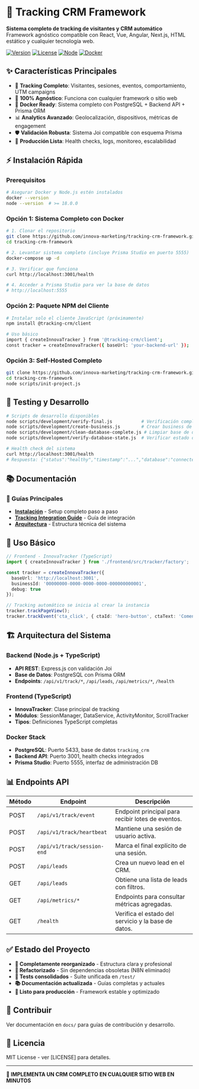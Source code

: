 # 🚀 Tracking CRM Framework

**Sistema completo de tracking de visitantes y CRM automático**  
Framework agnóstico compatible con React, Vue, Angular, Next.js, HTML estático y cualquier tecnología web.

[![Version](https://img.shields.io/badge/version-2.0.0-blue.svg)](https://github.com/innova-marketing/tracking-crm-framework)
[![License](https://img.shields.io/badge/license-MIT-green.svg)](LICENSE)
[![Node](https://img.shields.io/badge/node-%3E%3D18.0.0-brightgreen.svg)](https://nodejs.org/)
[![Docker](https://img.shields.io/badge/docker-ready-blue.svg)](https://docker.com/)

## ✨ Características Principales

- 🎯 **Tracking Completo**: Visitantes, sesiones, eventos, comportamiento, UTM campaigns
- 🔄 **100% Agnóstico**: Funciona con cualquier framework o sitio web
- 🐳 **Docker Ready**: Sistema completo con PostgreSQL + Backend API + Prisma ORM
- 📊 **Analytics Avanzado**: Geolocalización, dispositivos, métricas de engagement
- 🛡️ **Validación Robusta**: Sistema Joi compatible con esquema Prisma
- 🚀 **Producción Lista**: Health checks, logs, monitoreo, escalabilidad

## ⚡ Instalación Rápida

### Prerequisitos
```bash
# Asegurar Docker y Node.js estén instalados
docker --version
node --version  # >= 18.0.0
```

### Opción 1: Sistema Completo con Docker
```bash
# 1. Clonar el repositorio
git clone https://github.com/innova-marketing/tracking-crm-framework.git
cd tracking-crm-framework

# 2. Levantar sistema completo (incluye Prisma Studio en puerto 5555)
docker-compose up -d

# 3. Verificar que funciona
curl http://localhost:3001/health

# 4. Acceder a Prisma Studio para ver la base de datos
# http://localhost:5555
```

### Opción 2: Paquete NPM del Cliente
```bash
# Instalar solo el cliente JavaScript (próximamente)
npm install @tracking-crm/client

# Uso básico
import { createInnovaTracker } from '@tracking-crm/client';
const tracker = createInnovaTracker({ baseUrl: 'your-backend-url' });
```

### Opción 3: Self-Hosted Completo
```bash
git clone https://github.com/innova-marketing/tracking-crm-framework.git
cd tracking-crm-framework
node scripts/init-project.js
```

## 🧪 Testing y Desarrollo

```bash
# Scripts de desarrollo disponibles
node scripts/development/verify-final.js           # Verificación completa del pipeline
node scripts/development/create-business.js        # Crear business de prueba  
node scripts/development/clean-database-complete.js # Limpiar base de datos
node scripts/development/verify-database-state.js  # Verificar estado de DB

# Health check del sistema
curl http://localhost:3001/health
# Respuesta: {"status":"healthy","timestamp":"...","database":"connected","version":"2.0.0","uptime":...}
```

## 📚 Documentación

### 📖 Guías Principales
- **[Instalación](docs/INSTALLATION.md)** - Setup completo paso a paso
- **[Tracking Integration Guide](docs/TRACKING-INTEGRATION-GUIDE.md)** - Guía de integración
- **[Arquitectura](ARCHITECTURE.md)** - Estructura técnica del sistema


## 🎯 Uso Básico

```typescript
// Frontend - InnovaTracker (TypeScript)
import { createInnovaTracker } from './frontend/src/tracker/factory';

const tracker = createInnovaTracker({
  baseUrl: 'http://localhost:3001',
  businessId: '00000000-0000-0000-0000-000000000001',
  debug: true
});

// Tracking automático se inicia al crear la instancia
tracker.trackPageView();
tracker.trackEvent('cta_click', { ctaId: 'hero-button', ctaText: 'Comenzar' });
```

## 🏗️ Arquitectura del Sistema

### Backend (Node.js + TypeScript)
- **API REST**: Express.js con validación Joi
- **Base de Datos**: PostgreSQL con Prisma ORM
- **Endpoints**: `/api/v1/track/*`, `/api/leads`, `/api/metrics/*`, `/health`

### Frontend (TypeScript)
- **InnovaTracker**: Clase principal de tracking
- **Módulos**: SessionManager, DataService, ActivityMonitor, ScrollTracker
- **Tipos**: Definiciones TypeScript completas

### Docker Stack
- **PostgreSQL**: Puerto 5433, base de datos `tracking_crm`  
- **Backend API**: Puerto 3001, health checks integrados
- **Prisma Studio**: Puerto 5555, interfaz de administración DB

## 📊 Endpoints API

| Método | Endpoint | Descripción |
|--------|----------|-------------|
| POST | `/api/v1/track/event` | Endpoint principal para recibir lotes de eventos. |
| POST | `/api/v1/track/heartbeat` | Mantiene una sesión de usuario activa. |
| POST | `/api/v1/track/session-end` | Marca el final explícito de una sesión. |
| POST | `/api/leads` | Crea un nuevo lead en el CRM. |
| GET | `/api/leads` | Obtiene una lista de leads con filtros. |
| GET | `/api/metrics/*` | Endpoints para consultar métricas agregadas. |
| GET | `/health` | Verifica el estado del servicio y la base de datos. |

## ✅ Estado del Proyecto

- **🧹 Completamente reorganizado** - Estructura clara y profesional
- **🔄 Refactorizado** - Sin dependencias obsoletas (N8N eliminado)
- **🧪 Tests consolidados** - Suite unificada en `/test/`
- **📚 Documentación actualizada** - Guías completas y actuales
- **🚀 Listo para producción** - Framework estable y optimizado

## 🤝 Contribuir

Ver documentación en `docs/` para guías de contribución y desarrollo.

## 📄 Licencia

MIT License - ver [LICENSE] para detalles.

---

**🎯 IMPLEMENTA UN CRM COMPLETO EN CUALQUIER SITIO WEB EN MINUTOS**
